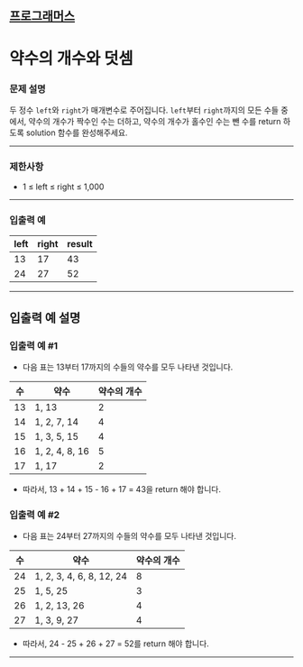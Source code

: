 ## [프로그래머스](https://school.programmers.co.kr/learn/courses/30/lessons/77884)

# 약수의 개수와 덧셈

### 문제 설명

두 정수 `left`와 `right`가 매개변수로 주어집니다. `left`부터 `right`까지의 모든 수들 중에서, 약수의 개수가 짝수인 수는 더하고, 약수의 개수가 홀수인 수는 뺀 수를 return 하도록
solution 함수를 완성해주세요.

---

### 제한사항

- 1 ≤ left ≤ right ≤ 1,000

---

### 입출력 예

| left	 | right	 | result |
|-------|--------|--------|
| 13	   | 17	    | 43     |
| 24	   | 27	    | 52     |

---

## 입출력 예 설명

### 입출력 예 #1

- 다음 표는 13부터 17까지의 수들의 약수를 모두 나타낸 것입니다.

| 수	  | 약수	             | 약수의 개수 |
|-----|-----------------|--------|
| 13	 | 1, 13	          | 2      |
| 14	 | 1, 2, 7, 14	    | 4      |
| 15	 | 1, 3, 5, 15	    | 4      |
| 16	 | 1, 2, 4, 8, 16	 | 5      |
| 17	 | 1, 17	          | 2      |

- 따라서, 13 + 14 + 15 - 16 + 17 = 43을 return 해야 합니다.

### 입출력 예 #2

- 다음 표는 24부터 27까지의 수들의 약수를 모두 나타낸 것입니다.

| 수	  | 약수	                       | 약수의 개수 |
|-----|---------------------------|--------|
| 24	 | 1, 2, 3, 4, 6, 8, 12, 24	 | 8      |
| 25	 | 1, 5, 25	                 | 3      |
| 26	 | 1, 2, 13, 26	             | 4      |
| 27	 | 1, 3, 9, 27	              | 4      |

- 따라서, 24 - 25 + 26 + 27 = 52를 return 해야 합니다.

---